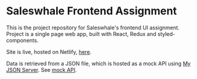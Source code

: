 # Saleswhale Frontend Assignment
This is the project repository for Saleswhale's frontend UI assignment. Project is a single page web app, built with React, Redux and styled-components.

Site is live, hosted on Netlify, [here](http://saleswhale-frontend-chester.netlify.com).

Data is retrieved from a JSON file, which is hosted as a mock API using [My JSON Server](https://my-json-server.typicode.com/). See [mock API](http://my-json-server.typicode.com/chesterhow/saleswhale-mock-api).